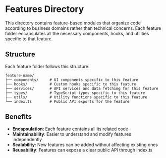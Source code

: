 # Features Directory

This directory contains feature-based modules that organize code according to business domains rather than technical concerns. Each feature folder encapsulates all the necessary components, hooks, and utilities specific to that feature.

## Structure

Each feature folder follows this structure:

```
feature-name/
├── components/     # UI components specific to this feature
├── hooks/          # Custom hooks specific to this feature
├── services/       # API services and data fetching for this feature
├── types/          # TypeScript types specific to this feature
├── utils/          # Utility functions specific to this feature
└── index.ts        # Public API exports for the feature
```

## Benefits

- **Encapsulation**: Each feature contains all its related code
- **Maintainability**: Easier to understand and modify features independently
- **Scalability**: New features can be added without affecting existing ones
- **Reusability**: Features can expose a clear public API through index.ts